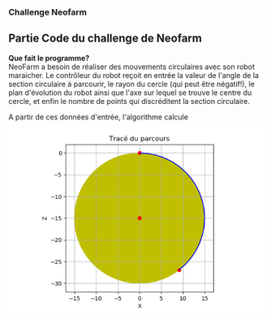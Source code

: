 ### Challenge Neofarm  
## Partie Code du challenge de Neofarm  
	  
			
**Que fait le programme?**  
NeoFarm a besoin de réaliser des mouvements circulaires avec son robot maraicher. Le contrôleur du robot reçoit en entrée la valeur de l'angle de la section circulaire à parcourir, le rayon du cercle (qui peut être négatif!), le plan d'évolution du robot ainsi que l'axe sur lequel se trouve le centre du cercle, et enfin le nombre de points qui discréditent la section circulaire. 

A partir de ces données d'entrée, l'algorithme calcule 
![alt text](test.png)
